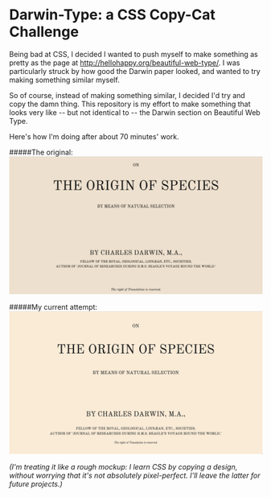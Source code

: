 # Darwin-Type: a CSS Copy-Cat Challenge

Being bad at CSS, I decided I wanted to push myself to make something as pretty as the page at http://hellohappy.org/beautiful-web-type/. I was particularly struck by how good the Darwin paper looked, and wanted to try making something similar myself.

So of course, instead of making something similar, I decided I'd try and copy the damn thing. This repository is my effort to make something that looks very like -- but not identical to -- the Darwin section on Beautiful Web Type.

Here's how I'm doing after about 70 minutes' work.

#####The original: ![](/original.png)

#####My current attempt: ![](/mine.png)

*(I'm treating it like a rough mockup: I learn CSS by copying a design, without worrying that it's not absolutely pixel-perfect. I'll leave the latter for future projects.)*
